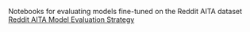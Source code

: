 Notebooks for evaluating models fine-tuned on the Reddit AITA dataset
[Reddit AITA Model Evaluation Strategy](https://docs.google.com/drawings/d/1SmfmLbeVIihHEFUwciW20Ah1lAGGPkUP8h2X_h7ds9I/edit?usp=sharing)